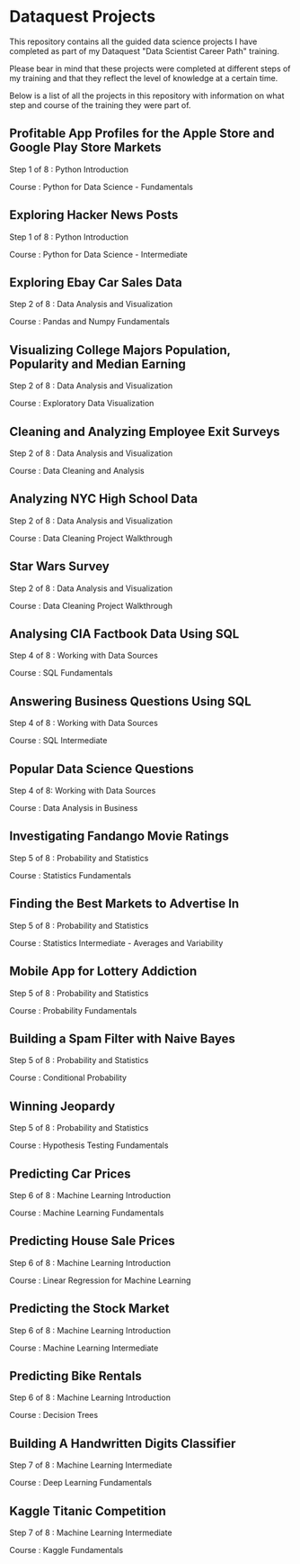 # Dataquest Projects

This repository contains all the guided data science projects I have completed as part of my Dataquest "Data Scientist Career Path" training.

Please bear in mind that these projects were completed at different steps of my training and that they reflect the level of knowledge at a certain time.

Below is a list of all the projects in this repository with information on what step and course of the training they were part of.

## Profitable App Profiles for the Apple Store and Google Play Store Markets

Step 1 of 8 : Python Introduction

Course : Python for Data Science - Fundamentals

## Exploring Hacker News Posts

Step 1 of 8 : Python Introduction

Course : Python for Data Science - Intermediate

## Exploring Ebay Car Sales Data

Step 2 of 8 : Data Analysis and Visualization

Course : Pandas and Numpy Fundamentals

## Visualizing College Majors Population, Popularity and Median Earning

Step 2 of 8 : Data Analysis and Visualization

Course : Exploratory Data Visualization

## Cleaning and Analyzing Employee Exit Surveys

Step 2 of 8 : Data Analysis and Visualization

Course : Data Cleaning and Analysis

## Analyzing NYC High School Data

Step 2 of 8 : Data Analysis and Visualization

Course : Data Cleaning Project Walkthrough

## Star Wars Survey

Step 2 of 8 : Data Analysis and Visualization

Course : Data Cleaning Project Walkthrough

## Analysing CIA Factbook Data Using SQL

Step 4 of 8 : Working with Data Sources

Course : SQL Fundamentals

## Answering Business Questions Using SQL

Step 4 of 8 : Working with Data Sources

Course : SQL Intermediate

## Popular Data Science Questions

Step 4 of 8: Working with Data Sources

Course : Data Analysis in Business

## Investigating Fandango Movie Ratings

Step 5 of 8 : Probability and Statistics

Course : Statistics Fundamentals

## Finding the Best Markets to Advertise In

Step 5 of 8 : Probability and Statistics

Course : Statistics Intermediate - Averages and Variability

## Mobile App for Lottery Addiction

Step 5 of 8 : Probability and Statistics

Course : Probability Fundamentals

## Building a Spam Filter with Naive Bayes

Step 5 of 8 : Probability and Statistics

Course : Conditional Probability

## Winning Jeopardy

Step 5 of 8 : Probability and Statistics

Course : Hypothesis Testing Fundamentals

## Predicting Car Prices

Step 6 of 8 : Machine Learning Introduction

Course : Machine Learning Fundamentals


## Predicting House Sale Prices

Step 6 of 8 : Machine Learning Introduction

Course : Linear Regression for Machine Learning

## Predicting the Stock Market

Step 6 of 8 : Machine Learning Introduction

Course : Machine Learning Intermediate

## Predicting Bike Rentals

Step 6 of 8 : Machine Learning Introduction

Course : Decision Trees

## Building A Handwritten Digits Classifier

Step 7 of 8 : Machine Learning Intermediate

Course : Deep Learning Fundamentals

## Kaggle Titanic Competition

Step 7 of 8 : Machine Learning Intermediate

Course : Kaggle Fundamentals
